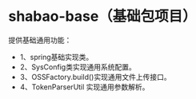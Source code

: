 # shabao-base（基础包项目）
提供基础通用功能：
+	1、spring基础实现类。
+	2、SysConfig类实现通用系统配置。
+	3、OSSFactory.build()实现通用文件上传接口。
+	4、TokenParserUtil 实现通用参数解析。
